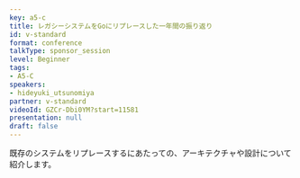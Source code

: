 ```yaml
---
key: a5-c
title: レガシーシステムをGoにリプレースした一年間の振り返り
id: v-standard
format: conference
talkType: sponsor_session
level: Beginner
tags:
- A5-C
speakers:
- hideyuki_utsunomiya
partner: v-standard
videoId: GZCr-Dbi0YM?start=11581
presentation: null
draft: false
---
```

既存のシステムをリプレースするにあたっての、アーキテクチャや設計について紹介します。